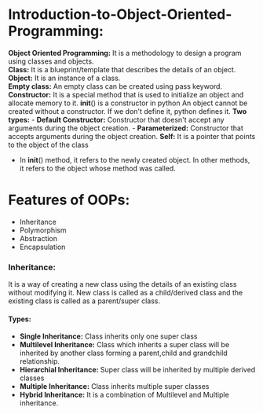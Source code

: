 # Introduction-to-Object-Oriented-Programming:
**Object Oriented Programming:** It is a methodology to design a program using classes and objects.      
**Class:** It is a blueprint/template that describes the details of an object.      
**Object:** It is an instance of a class.                     
**Empty class:** An empty class can be created using pass keyword.                     
**Constructor:** It is a special method that is used to initialize an object and allocate memory to it. __init__() is a constructor in python
    An object cannot be created without a constructor. If we don't define it, python defines it.
    **Two types:**
    - **Default Constructor:** Constructor that doesn't accept any arguments during the object creation.
    - **Parameterized:** Constructor that accepts arguments during the object creation.
**Self:** It is a pointer that points to the object of the class
  - In __init__() method, it refers to the newly created object. In other methods, it refers to the object whose method was called.

# Features of OOPs:
  - Inheritance
  - Polymorphism
  - Abstraction
  - Encapsulation
### Inheritance:
It is a way of creating a new class using the details of an existing class without modifying it.
New class is called as a child/derived class and the existing class is called as a parent/super class.

#### Types:
- **Single Inheritance:** Class inherits only one super class
- **Multilevel Inheritance:** Class which inherits a super class will be inherited by another class forming a parent,child and grandchild relationship.
- **Hierarchial Inheritance:** Super class will be inherited by multiple derived classes
- **Multiple Inheritance:** Class inherits multiple super classes
- **Hybrid Inheritance:** It is a combination of Multilevel and Multiple inheritance.

